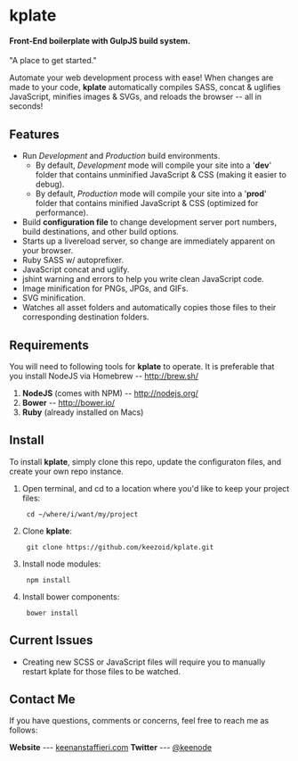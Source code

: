 # kplate

#### Front-End boilerplate with GulpJS build system.

"A place to get started."

Automate your web development process with ease! When changes are made to your code, **kplate** automatically compiles SASS, concat & uglifies JavaScript, minifies images & SVGs, and reloads the browser -- all in seconds!

## Features
* Run *Development* and *Production* build environments.
    * By default, *Development* mode will compile your site into a '**dev**' folder that contains unminified JavaScript & CSS (making it easier to debug).
    * By default, *Production* mode will compile your site into a '**prod**' folder that contains minified JavaScript & CSS (optimized for performance).
* Build **configuration file** to change development server port numbers, build destinations, and other build options.
* Starts up a livereload server, so change are immediately apparent on your browser.
* Ruby SASS w/ autoprefixer.
* JavaScript concat and uglify.
* jshint warning and errors to help you write clean JavaScript code.
* Image minification for PNGs, JPGs, and GIFs.
* SVG minification.
* Watches all asset folders and automatically copies those files to their corresponding destination folders.

## Requirements
You will need to following tools for **kplate** to operate. It is preferable that you install NodeJS via Homebrew -- http://brew.sh/

1. **NodeJS** (comes with NPM) -- http://nodejs.org/
2. **Bower** -- http://bower.io/
3. **Ruby** (already installed on Macs)

## Install
To install **kplate**, simply clone this repo, update the configuraton files, and create your own repo instance. 

1. Open terminal, and cd to a location where you'd like to keep your project files:

        cd ~/where/i/want/my/project

2. Clone **kplate**:


        git clone https://github.com/keezoid/kplate.git

3. Install node modules:


        npm install

4. Install bower components:

        bower install

## Current Issues
* Creating new SCSS or JavaScript files will require you to manually restart kplate for those files to be watched.

## Contact Me
If you have questions, comments or concerns, feel free to reach me as follows:

**Website** --- [keenanstaffieri.com](http://keenanstaffieri.com)
**Twitter** --- [@keenode](https://twitter.com/keenode)

